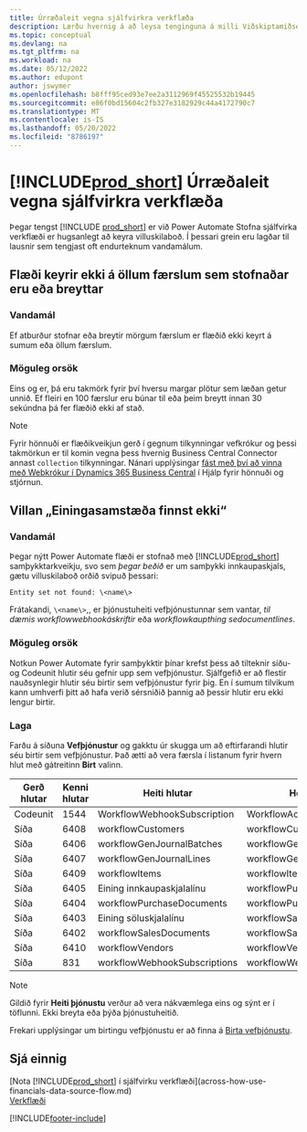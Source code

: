 ```yaml
---
title: Úrræðaleit vegna sjálfvirkra verkflæða
description: Lærðu hvernig á að leysa tenginguna á milli Viðskiptamiðseðla og Power Automate þegar búið er að byggja sjálfvirkt verkflæði.
ms.topic: conceptual
ms.devlang: na
ms.tgt_pltfrm: na
ms.workload: na
ms.date: 05/12/2022
ms.author: edupont
author: jswymer
ms.openlocfilehash: b8fff95ced93e7ee2a3112969f45525532b19445
ms.sourcegitcommit: e86f0bd15604c2fb327e3182929c44a4172790c7
ms.translationtype: MT
ms.contentlocale: is-IS
ms.lasthandoff: 05/20/2022
ms.locfileid: "8786197"
---
```

# <a name="troubleshoot-your-prod_short-automated-workflows"></a>[!INCLUDE[prod_short](includes/prod_short.md)] Úrræðaleit vegna sjálfvirkra verkflæða

Þegar tengst [!INCLUDE [prod_short](includes/prod_short.md)] er við Power Automate Stofna sjálfvirka verkflæði er hugsanlegt að keyra villuskilaboð. Í þessari grein eru lagðar til lausnir sem tengjast oft endurteknum vandamálum.

## <a name="flow-doesnt-run-on-all-records-created-or-changed"></a>Flæði keyrir ekki á öllum færslum sem stofnaðar eru eða breyttar

### <a name="problem"></a>Vandamál

Ef atburður stofnar eða breytir mörgum færslum er flæðið ekki keyrt á sumum eða öllum færslum.

### <a name="possible-cause"></a>Möguleg orsök

Eins og er, þá eru takmörk fyrir því hversu margar plötur sem læðan getur unnið. Ef fleiri en 100 færslur eru búnar til eða þeim breytt innan 30 sekúndna þá fer flæðið ekki af stað.

> [!NOTE]
> Fyrir hönnuði er flæðikveikjun gerð í gegnum tilkynningar vefkrókur og þessi takmörkun er til komin vegna þess hvernig Business Central Connector annast `collection` tilkynningar. Nánari upplýsingar [fást með því að vinna með Webkrókur í Dynamics 365 Business Central](/dynamics365/business-central/dev-itpro/api-reference/v2.0/dynamics-subscriptions#notes-for-power-automate-flows) í Hjálp fyrir hönnuði og stjórnun.

## <a name="entity-set-not-found-error"></a>Villan „Einingasamstæða finnst ekki“

### <a name="problem"></a>Vandamál

Þegar nýtt Power Automate flæði er stofnað með [!INCLUDE[prod_short](includes/prod_short.md)] samþykktarkveikju, svo sem *þegar beðið* er um samþykki innkaupaskjals, gætu villuskilaboð orðið svipuð þessari:

`Entity set not found: \<name\>`

Frátakandi, `\<name\>`,, er þjónustuheiti vefþjónustunnar sem vantar, *til dæmis workflowwebhookáskriftir* eða *workflowkaupthing sedocumentlines*.

### <a name="possible-cause"></a>Möguleg orsök

Notkun Power Automate fyrir samþykktir þínar krefst þess að tilteknir síðu-og Codeunit hlutir séu gefnir upp sem vefþjónustur. Sjálfgefið er að flestir nauðsynlegir hlutir séu birtir sem vefþjónustur fyrir þig. En í sumum tilvikum kann umhverfi þitt að hafa verið sérsniðið þannig að þessir hlutir eru ekki lengur birtir.

### <a name="fix"></a>Laga

Farðu á síðuna **Vefþjónustur** og gakktu úr skugga um að eftirfarandi hlutir séu birtir sem vefþjónustur. Það ætti að vera færsla í listanum fyrir hvern hlut með gátreitinn **Birt** valinn.  

|Gerð hlutar|Kenni hlutar|Heiti hlutar|Heiti þjónustu|
|-----------|---------|-----------|------------|
|Codeunit|  1544    |WorkflowWebhookSubscription|WorkflowActionResponse|
|Síða|  6408|   workflowCustomers|  workflowCustomers|
|Síða   |6406   |workflowGenJournalBatches| workflowGenJournalBatches|
|Síða   |6407   |workflowGenJournalLines|workflowGenJournalLines|
|Síða   |6409   |workflowItems| workflowItems|
|Síða   |6405   |Eining innkaupaskjalalínu|workflowPurchaseDocumentLines|
|Síða|  6404    |workflowPurchaseDocuments| workflowPurchaseDocuments|
|Síða|  6403    |Eining söluskjalalínu |workflowSalesDocumentLines|
|Síða|  6402|   workflowSalesDocuments| workflowSalesDocuments|
|Síða|  6410    |workflowVendors|   workflowVendors|
|Síða|  831 |workflowWebhookSubscriptions|  workflowWebhookSubscriptions|

> [!NOTE]
> Gildið fyrir **Heiti þjónustu** verður að vera nákvæmlega eins og sýnt er í töflunni. Ekki breyta eða þýða þjónustuheitið.

Frekari upplýsingar um birtingu vefþjónustu er að finna á [Birta vefþjónustu](across-how-publish-web-service.md).

## <a name="see-also"></a>Sjá einnig

[Nota [!INCLUDE[prod_short](includes/prod_short.md)] í sjálfvirku verkflæði](across-how-use-financials-data-source-flow.md)  
[Verkflæði](across-workflow.md)  


[!INCLUDE[footer-include](includes/footer-banner.md)]